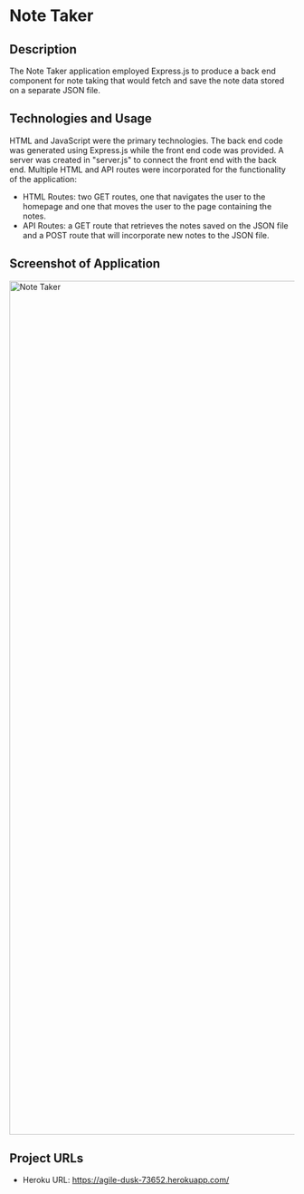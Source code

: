 # Note Taker

## Description
The Note Taker application employed Express.js to produce a back end component for note taking that would fetch and save the note data stored on a separate JSON file.

## Technologies and Usage
HTML and JavaScript were the primary technologies. The back end code was generated using Express.js while the front end code was provided. A server was created in "server.js" to connect the front end with the back end. Multiple HTML and API routes were incorporated for the functionality of the application:
- HTML Routes: two GET routes, one that navigates the user to the homepage and one that moves the user to the page containing the notes.
- API Routes: a GET route that retrieves the notes saved on the JSON file and a POST route that will incorporate new notes to the JSON file.

## Screenshot of Application
<img width="1507" alt="Note Taker" src="https://user-images.githubusercontent.com/114970297/235384915-8c35a0cb-62fc-43ab-b17a-cb888c6f79fe.png">


## Project URLs
- Heroku URL: https://agile-dusk-73652.herokuapp.com/
